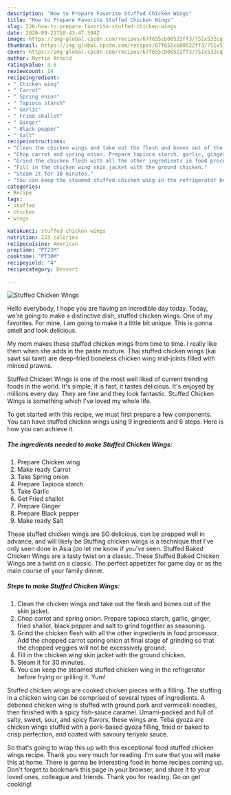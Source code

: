 ```yaml
---
description: "How to Prepare Favorite Stuffed Chicken Wings"
title: "How to Prepare Favorite Stuffed Chicken Wings"
slug: 226-how-to-prepare-favorite-stuffed-chicken-wings
date: 2020-09-21T10:43:47.504Z
image: https://img-global.cpcdn.com/recipes/67f655cb00522ff3/751x532cq70/stuffed-chicken-wings-recipe-main-photo.jpg
thumbnail: https://img-global.cpcdn.com/recipes/67f655cb00522ff3/751x532cq70/stuffed-chicken-wings-recipe-main-photo.jpg
cover: https://img-global.cpcdn.com/recipes/67f655cb00522ff3/751x532cq70/stuffed-chicken-wings-recipe-main-photo.jpg
author: Myrtie Arnold
ratingvalue: 3.6
reviewcount: 14
recipeingredient:
- " Chicken wing"
- " Carrot"
- " Spring onion"
- " Tapioca starch"
- " Garlic"
- " Fried shallot"
- " Ginger"
- " Black pepper"
- " Salt"
recipeinstructions:
- "Clean the chicken wings and take out the flesh and bones out of the skin jacket."
- "Chop carrot and spring onion. Prepare tapioca starch, garlic, ginger, fried shallot, black pepper and salt to grind together as seasoning."
- "Grind the chicken flesh with all the other ingredients in food processor. Add the chopped carrot spring onion at final stage of grinding so that the chopped veggies will not be excessively ground."
- "Fill in the chicken wing skin jacket with the ground chicken."
- "Steam it for 30 minutes."
- "You can keep the steamed stuffed chicken wing in the refrigerator before frying or grilling it. Yum!"
categories:
- Recipe
tags:
- stuffed
- chicken
- wings

katakunci: stuffed chicken wings 
nutrition: 223 calories
recipecuisine: American
preptime: "PT23M"
cooktime: "PT30M"
recipeyield: "4"
recipecategory: Dessert

---
```



![Stuffed Chicken Wings](https://img-global.cpcdn.com/recipes/67f655cb00522ff3/751x532cq70/stuffed-chicken-wings-recipe-main-photo.jpg)

Hello everybody, I hope you are having an incredible day today. Today, we're going to make a distinctive dish, stuffed chicken wings. One of my favorites. For mine, I am going to make it a little bit unique. This is gonna smell and look delicious.

My mom makes these stuffed chicken wings from time to time. I really like them when she adds in the paste mixture. Thai stuffed chicken wings (kai sawt sai tawt) are deep-fried boneless chicken wing mid-joints filled with minced prawns.

Stuffed Chicken Wings is one of the most well liked of current trending foods in the world. It's simple, it is fast, it tastes delicious. It's enjoyed by millions every day. They are fine and they look fantastic. Stuffed Chicken Wings is something which I've loved my whole life.


To get started with this recipe, we must first prepare a few components. You can have stuffed chicken wings using 9 ingredients and 6 steps. Here is how you can achieve it.

<!--inarticleads1-->

##### The ingredients needed to make Stuffed Chicken Wings:

1. Prepare  Chicken wing
1. Make ready  Carrot
1. Take  Spring onion
1. Prepare  Tapioca starch
1. Take  Garlic
1. Get  Fried shallot
1. Prepare  Ginger
1. Prepare  Black pepper
1. Make ready  Salt


These stuffed chicken wings are SO delicious, can be prepped well in advance, and will likely be Stuffing chicken wings is a technique that I&#39;ve only seen done in Asia (do let me know if you&#39;ve seen. Stuffed Baked Chicken Wings are a tasty twist on a classic. These Stuffed Baked Chicken Wings are a twist on a classic. The perfect appetizer for game day or as the main course of your family dinner. 

<!--inarticleads2-->

##### Steps to make Stuffed Chicken Wings:

1. Clean the chicken wings and take out the flesh and bones out of the skin jacket.
1. Chop carrot and spring onion. Prepare tapioca starch, garlic, ginger, fried shallot, black pepper and salt to grind together as seasoning.
1. Grind the chicken flesh with all the other ingredients in food processor. Add the chopped carrot spring onion at final stage of grinding so that the chopped veggies will not be excessively ground.
1. Fill in the chicken wing skin jacket with the ground chicken.
1. Steam it for 30 minutes.
1. You can keep the steamed stuffed chicken wing in the refrigerator before frying or grilling it. Yum!


Stuffed chicken wings are cooked chicken pieces with a filling. The stuffing in a chicken wing can be comprised of several types of ingredients. A deboned chicken wing is stuffed with ground pork and vermicelli noodles, then finished with a spicy fish-sauce caramel. Umami-packed and full of salty, sweet, sour, and spicy flavors, these wings are. Teba gyoza are chicken wings stuffed with a pork-based gyoza filling, fried or baked to crisp perfection, and coated with savoury teriyaki sauce. 

So that's going to wrap this up with this exceptional food stuffed chicken wings recipe. Thank you very much for reading. I'm sure that you will make this at home. There is gonna be interesting food in home recipes coming up. Don't forget to bookmark this page in your browser, and share it to your loved ones, colleague and friends. Thank you for reading. Go on get cooking!
